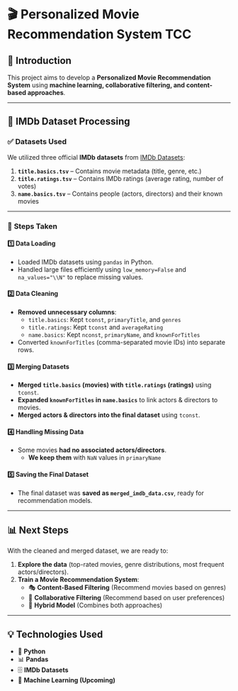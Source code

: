 # 🎬 Personalized Movie Recommendation System TCC

## 📖 Introduction
This project aims to develop a **Personalized Movie Recommendation System** using **machine learning, collaborative filtering, and content-based approaches**. 

---

## 📂 IMDb Dataset Processing

### ✅ **Datasets Used**
We utilized three official **IMDb datasets** from [IMDb Datasets](https://datasets.imdbws.com/):

1. **`title.basics.tsv`** – Contains movie metadata (title, genre, etc.)
2. **`title.ratings.tsv`** – Contains IMDb ratings (average rating, number of votes)
3. **`name.basics.tsv`** – Contains people (actors, directors) and their known movies

---

### 🔧 **Steps Taken**
#### **1️⃣ Data Loading**
- Loaded IMDb datasets using `pandas` in Python.
- Handled large files efficiently using `low_memory=False` and `na_values="\\N"` to replace missing values.

#### **2️⃣ Data Cleaning**
- **Removed unnecessary columns**:
  - `title.basics`: Kept `tconst`, `primaryTitle`, and `genres`
  - `title.ratings`: Kept `tconst` and `averageRating`
  - `name.basics`: Kept `nconst`, `primaryName`, and `knownForTitles`
- Converted `knownForTitles` (comma-separated movie IDs) into separate rows.

#### **3️⃣ Merging Datasets**
- **Merged `title.basics` (movies) with `title.ratings` (ratings)** using `tconst`.
- **Expanded `knownForTitles` in `name.basics`** to link actors & directors to movies.
- **Merged actors & directors into the final dataset** using `tconst`.

#### **4️⃣ Handling Missing Data**
- Some movies **had no associated actors/directors**.
  - **We keep them** with `NaN` values in `primaryName`

#### **5️⃣ Saving the Final Dataset**
- The final dataset was **saved as `merged_imdb_data.csv`**, ready for recommendation models.

---

## 📊 **Next Steps**
With the cleaned and merged dataset, we are ready to:
1. **Explore the data** (top-rated movies, genre distributions, most frequent actors/directors).
2. **Train a Movie Recommendation System**:
   - 🎭 **Content-Based Filtering** (Recommend movies based on genres)
   - 🤝 **Collaborative Filtering** (Recommend based on user preferences)
   - 🔄 **Hybrid Model** (Combines both approaches)
---

## 💡 **Technologies Used**
- 🐍 **Python**
- 📊 **Pandas**
- 🗄️ **IMDb Datasets**
- 🔢 **Machine Learning (Upcoming)**
